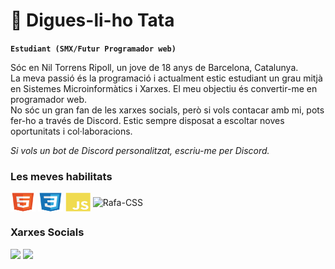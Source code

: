 # 💅 Digues-li-ho Tata

**`Estudiant (SMX/Futur Programador web)`**

Sóc en Nil Torrens Ripoll, un jove de 18 anys de Barcelona, Catalunya.<br>La meva passió és la programació i actualment estic estudiant un grau mitjà en Sistemes Microinformàtics i Xarxes. El meu objectiu és convertir-me en programador web.<br>No sóc un gran fan de les xarxes socials, però si vols contacar amb mi, pots fer-ho a través de Discord. Estic sempre disposat a escoltar noves oportunitats i col·laboracions.

*Si vols un bot de Discord personalitzat, escriu-me per Discord.*

<div style="display: inline_block">
  <h3>Les meves habilitats</h3>
  <img align="center" alt="Nil-HTML" height="30" width="40" src="https://raw.githubusercontent.com/devicons/devicon/master/icons/html5/html5-original.svg">
  <img align="center" alt="Nil-CSS" height="30" width="40" src="https://raw.githubusercontent.com/devicons/devicon/master/icons/css3/css3-original.svg">
  <img align="center" alt="Nil-Js" height="30" width="40" src="https://raw.githubusercontent.com/devicons/devicon/master/icons/javascript/javascript-plain.svg">
  <img align="center" alt="Rafa-CSS" height="31" width="30" src="https://www.roxo.ir/blog-panel/wp-content/uploads/2017/09/photoshop-logo.jpg">
</div>

<div> 
  <h3>Xarxes Socials</h3>
  <a href="https://youtu.be/mCdA4bJAGGk" target="_blank"><img src="https://img.shields.io/badge/Discord-7289DA?style=for-the-badge&logo=discord&logoColor=white" target="_blank"></a> 
  <a href="https://instagram.com/nil_torrensripoll" target="_blank"><img src="https://img.shields.io/badge/-Instagram-%23E4405F?style=for-the-badge&logo=instagram&logoColor=white" target="_blank"></a>
</div>
